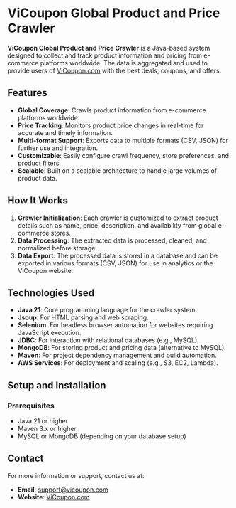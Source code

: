 # ViCoupon Global Product and Price Crawler

**ViCoupon Global Product and Price Crawler** is a Java-based system designed to collect and track product information and pricing from e-commerce platforms worldwide. The data is aggregated and used to provide users of [ViCoupon.com](https://vicoupon.com) with the best deals, coupons, and offers.

## Features

- **Global Coverage**: Crawls product information from e-commerce platforms worldwide.
- **Price Tracking**: Monitors product price changes in real-time for accurate and timely information.
- **Multi-format Support**: Exports data to multiple formats (CSV, JSON) for further use and integration.
- **Customizable**: Easily configure crawl frequency, store preferences, and product filters.
- **Scalable**: Built on a scalable architecture to handle large volumes of product data.


## How It Works

1. **Crawler Initialization**: Each crawler is customized to extract product details such as name, price, description, and availability from global e-commerce stores.
2. **Data Processing**: The extracted data is processed, cleaned, and normalized before storage.
3. **Data Export**: The processed data is stored in a database and can be exported in various formats (CSV, JSON) for use in analytics or the ViCoupon website.

## Technologies Used

- **Java 21**: Core programming language for the crawler system.
- **Jsoup**: For HTML parsing and web scraping.
- **Selenium**: For headless browser automation for websites requiring JavaScript execution.
- **JDBC**: For interaction with relational databases (e.g., MySQL).
- **MongoDB**: For storing product and pricing data (alternative to MySQL).
- **Maven**: For project dependency management and build automation.
- **AWS Services**: For deployment and scaling (e.g., S3, EC2, Lambda).

## Setup and Installation

### Prerequisites

- Java 21 or higher
- Maven 3.x or higher
- MySQL or MongoDB (depending on your database setup)

## Contact

For more information or support, contact us at:

- **Email**: [support@vicoupon.com](mailto:support@vicoupon.com)
- **Website**: [ViCoupon.com](https://vicoupon.com)
